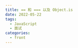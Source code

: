 ```yaml
---
title: == 和 === 以及 Object.is
date: 2022-05-22
tags:
  - JavaScript
  - 面试
categories:
  - front
---
```



